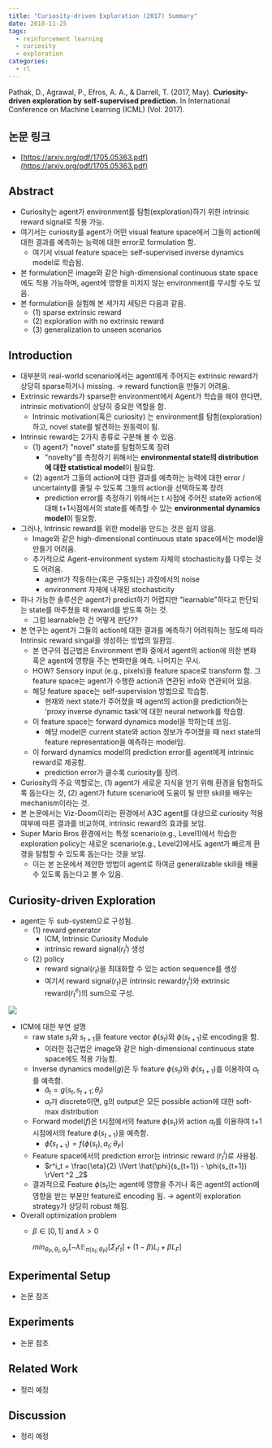 ```yaml
---
title: "Curiosity-driven Exploration (2017) Summary"
date: 2018-11-25
tags: 
  - reinforcement learning
  - curiosity
  - exploration
categories: 
  - rl
---
```


Pathak, D., Agrawal, P., Efros, A. A., & Darrell, T. (2017, May). **Curiosity-driven exploration by self-supervised prediction.** In International Conference on Machine Learning (ICML) (Vol. 2017).

## 논문 링크

- [https://arxiv.org/pdf/1705.05363.pdf](https://arxiv.org/pdf/1705.05363.pdf)

## Abstract

- Curiosity는 agent가 environment를 탐험(exploration)하기 위한 intrinsic reward signal로 작용 가능.
- 여기서는 curiosity를 agent가 어떤 visual feature space에서 그들의 action에 대한 결과를 예측하는 능력에 대한 error로 formulation 함.
    - 여기서 visual feature space는 self-supervised inverse dynamics model로 학습됨.
- 본 formulation은 image와 같은 high-dimensional continuous state space에도 적용 가능하며, agent에 영향을 미치지 않는 environment를 무시할 수도 있음.
- 본 formulation을 실험해 본 세가지 세팅은 다음과 같음.
    - (1) sparse extrinsic reward
    - (2) exploration with no extrinsic reward
    - (3) generalization to unseen scenarios

## Introduction

- 대부분의 real-world scenario에서는 agent에게 주어지는 extrinsic reward가 상당히 sparse하거나 missing. → reward function을 만들기 어려움.
- Extrinsic rewards가 sparse한 environment에서 Agent가 학습을 해야 한다면, intrinsic motivation이 상당히 중요한 역할을 함.
    - Intrinsic motivation(혹은 curiosity) 는 environment를 탐험(exploration)하고, novel state를 발견하는 원동력이 됨.
- Intrinsic reward는 2가지 종류로 구분해 볼 수 있음.
    - (1) agent가 "novel" state를 탐험하도록 장려
        - "novelty"를 측정하기 위해서는 **environmental state의 distribution에 대한 statistical model**이 필요함.
    - (2) agent가 그들의 action에 대한 결과를 예측하는 능력에 대한 error / uncertainty를 줄일 수 있도록 그들의 action을 선택하도록 장려
        - prediction error를 측정하기 위해서는 t 시점에 주어진 state와 action에 대해 t+1시점에서의 state를 예측할 수 있는 **environmental dynamics model**이 필요함.
- 그러나, Intrinsic reward를 위한 model을 만드는 것은 쉽지 않음.
    - Image와 같은 high-dimensional continuous state space에서는 model을 만들기 어려움.
    - 추가적으로 Agent-environment system 자체의 stochasticity를 다루는 것도 어려움.
        - agent가 작동하는(혹은 구동되는) 과정에서의 noise
        - environment 자체에 내재된 stochasticity
- 하나 가능한 솔루션은 agent가 predict하기 어렵지만 "learnable"하다고 판단되는 state를 마주쳤을 때 reward를 받도록 하는 것.
    - 그럼 learnable한 건 어떻게 판단??
- 본 연구는 agent가 그들의 action에 대한 결과를 예측하기 어려워하는 정도에 따라 Intrinsic reward singal을 생성하는 방법의 일환임.
    - 본 연구의 접근법은 Environment 변화 중에서 agent의 action에 의한 변화 혹은 agent에 영향을 주는 변화만을 예측. 나머지는 무시.
    - HOW? Sensory input (e.g., pixels)을 feature space로 transform 함. 그 feature space는 agent가 수행한 action과 연관된 info와 연관되어 있음.
    - 해당 feature space는 self-supervision 방법으로 학습함.
        - 현재와 next state가 주어졌을 때 agent의 action을 prediction하는 'proxy inverse dynamic task'에 대한 neural network를 학습함.
    - 이 feature space는 forward dynamics model을 학하는데 쓰임.
        - 해당 model은 current state와 action 정보가 주어졌을 때 next state의 feature representation을 예측하는 model임.
    - 이 forward dynamics model의 prediction error를 agent에게 intrinsic reward로 제공함.
        - prediction error가 클수록 curiosity를 장려.
- Curiosity의 주요 역할로는, (1) agent가 새로운 지식을 얻기 위해 환경을 탐험하도록 돕는다는 것, (2) agent가 future scenario에 도움이 될 만한 skill을 배우는 mechanism이라는 것.
- 본 논문에서는 Viz-Doom이라는 환경에서 A3C agent를 대상으로 curiosity 적용 여부에 따른 결과를 비교하여, intrinsic reward의 효과를 보임.
- Super Mario Bros 환경에서는 특정 scenario(e.g., Level1)에서 학습한 exploration policy는 새로운 scenario(e.g., Level2)에서도 agent가 빠르게 환경을 탐험할 수 있도록 돕는다는 것을 보임.
    - 이는 본 논문에서 제안한 방법이 agent로 하여금 generalizable skill을 배울 수 있도록 돕는다고 볼 수 있음.

## Curiosity-driven Exploration

- agent는 두 sub-system으로 구성됨.
    - (1) reward generator
        - ICM, Intrinsic Curiosity Module
        - intrinsic reward signal($r^i_t$) 생성
    - (2) policy
        - reward signal($r_t$)을 최대화할 수 있는 action sequence를 생성
        - 여기서 reward signal($r_t$)은 intrinsic reward($r^i_t$)와 extrinsic reward($r^e_t$)의 sum으로 구성.

![]({{site.url}}/assets/img/2018-11-25-imgs/Untitled-41745d8e-774f-401f-813b-eabd5f26af26.png)

- ICM에 대한 부연 설명
    - raw state $s_t$와 $s_{t+1}$을 feature vector $\phi (s_t)$와 $\phi (s_{t+1})$로 encoding을 함.
        - 이러한 접근법은 image와 같은 high-dimensional continuous state space에도 적용 가능함.
    - Inverse dynamics model($g$)은 두 feature $\phi (s_t)$와 $\phi (s_{t+1})$를 이용하여 $a_t$를 예측함.
        - $\hat{a} _t = g(s_t, s_{t+1}; \theta_I)$
        - $a_t$가 discrete이면, g의 output은 모든 possible action에 대한 soft-max distribution
    - Forward model($f$)은 t시점에서의 feature $\phi (s_t)$와 action $a_t$를 이용하여 t+1시점에서의 feature $\phi (s_{t+1})$을 예측함.
        - $\hat{\phi}(s_{t+1}) = f(\phi(s_t), a_t; \theta_F)$
    - Feature space에서의 prediction error는 intrinsic reward ($r^i_t$)로 사용됨.
        - $r^i_t = \frac{\eta}{2} \lVert \hat{\phi}(s_{t+1}) - \phi(s_{t+1}) \rVert ^2 _2$
    - 결과적으로 Feature $\phi (s_t)$는 agent에 영향을 주거나 혹은 agent의 action에 영향을 받는 부분만 feature로 encoding 됨. → agent의 exploration strategy가 상당히 robust 해짐.
- Overall optimization problem
    - $\beta \in [0, 1]$ and $\lambda > 0$

        $min_{\theta_P, \theta_I, \theta_F} [-\lambda \mathbb{E}_{\pi(s_t;\theta_P)}[\Sigma_t r_t] + (1-\beta)L_I + \beta L_F]$


## Experimental Setup

- 논문 참조

## Experiments

- 논문 참조

## Related Work

- 정리 예정

## Discussion

- 정리 예정